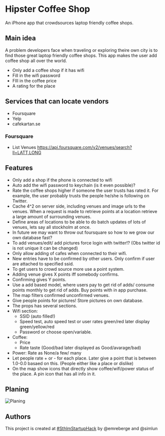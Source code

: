Hipster Coffee Shop
===================

An iPhone app that crowdsources laptop friendly coffee shops.

Main idea
---------
A problem developers face when traveling or exploring theire own city is to find those great laptop friendly coffee shops. This app makes the user add coffee shop all over the world.
* Only add a coffee shop if it has wifi
* Fill in the wifi password
* FIll in the coffee price
* A rating for the place

Services that can locate vendors
--------------------------------
* Foursquare
* Yelp
* cafekartan.se

### Foursquare

* List Venues
    https://api.foursquare.com/v2/venues/search?ll=LATT,LONG

Features
--------
* Only add a shop if the phone is connected to wifi
* Auto add the wifi password to keychain (is it even possible)?
* Rate the coffee shops higher if someone the user trusts has rated it. For example, the user probably trusts the people he/she is following on Twitter.
* Cache 4^2 on server side, including venues and image urls to the venues. When a request is made to retrieve points at a location retrieve a large amount of surrounding venues.
* Define areas of locations to be able to do batch updates of lots of venues, lets say all stockholm at once.
* In future we may want to throw out foursquare so how to we grow our own database fast?
* To add venues/edit/ add pictures force login with twitter!? (Obs twitter id is not unique it can be changed)
* Only allow adding of cafes when connected to their wifi.
* New entries have to be confirmed by other users. Only confirm if user are attached to specified ssid.
* To get users to crowd source more use a point system.
* Adding venue gives X points iff somebody confirms.
* Confirming gives Y points.
* Use a add based model, where users pay to get rid of adds/ consume points monthly to get rid of adds. Buy points with in app purchase.
* The map filters confirmed unconfirmed venues.
* Give people points for pictures! Store pictures on own database.
* The props has several sections.
* Wifi section:
	* SSID (auto filled!)
	* Speed test, auto speed test or user rates green/red later display green/yellow/red
	* Password or choose open/variable.
* Coffee:
	* Price
	* Rate taste (Good/bad later displayed as Good/avarage/bad)
* Power: Rate as None/a few/ many
* Let people rate + or - for each place. Later give a point that is between 1.0-0.0 basaed on this. (People either like a place or dislike)
* On the map show icons that directly show coffee/wifi/power status of the place. A pin icon that has all info in it.


Planing
-------

![Planing](hipster-coffee-shop/raw/master/planing.jpg)

Authors
-------
This project is created at [#SthlmStartupHack](http://startuplocation.com/hack) by @emreberge and @simlun
